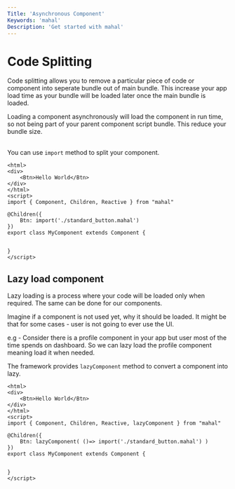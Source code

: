```yaml
---
Title: 'Asynchronous Component'
Keywords: 'mahal'
Description: 'Get started with mahal'
---
```


# Code Splitting

Code splitting allows you to remove a particular piece of code or component into seperate bundle out of main bundle. This increase your app load time as your bundle will be loaded later once the main bundle is loaded.

<div class="highlight">
Loading a component asynchronously will load the component in run time, so not being part of your parent component script bundle. This reduce your bundle size.
</div>
<br>

You can use `import` method to split your component.

```
<html>
<div>
    <Btn>Hello World</Btn>
</div>
</html>
<script>
import { Component, Children, Reactive } from "mahal"

@Children({
    Btn: import('./standard_button.mahal')
})
export class MyComponent extends Component {


}
</script>
```

## Lazy load component

Lazy loading is a process where your code will be loaded only when required. The same can be done for our components.

Imagine if a component is not used yet, why it should be loaded. It might be that for some cases - user is not going to ever use the UI.

e.g - Consider there is a profile component in your app but user most of the time spends on dashboard. So we can lazy load the profile component meaning load it when needed.

The framework provides `lazyComponent` method to convert a component into lazy.

```
<html>
<div>
    <Btn>Hello World</Btn>
</div>
</html>
<script>
import { Component, Children, Reactive, lazyComponent } from "mahal"

@Children({
    Btn: lazyComponent( ()=> import('./standard_button.mahal') )
})
export class MyComponent extends Component {


}
</script>
```
